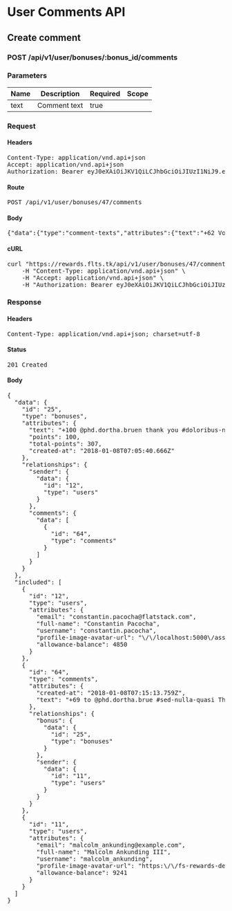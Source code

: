 # User Comments API

## Create comment

### POST /api/v1/user/bonuses/:bonus_id/comments

### Parameters

| Name | Description | Required | Scope |
|------|-------------|----------|-------|
| text | Comment text | true |  |

### Request

#### Headers

<pre>Content-Type: application/vnd.api+json
Accept: application/vnd.api+json
Authorization: Bearer eyJ0eXAiOiJKV1QiLCJhbGciOiJIUzI1NiJ9.eyJleHAiOjE1MTA5MjE4NzMsInN1YiI6MjgyfQ.pEEOWGb8M5zpjIj3x5EXr5zz5qAS7ZQHyAFCWxrHp3k</pre>

#### Route

<pre>POST /api/v1/user/bonuses/47/comments</pre>

#### Body

<pre>{"data":{"type":"comment-texts","attributes":{"text":"+62 Voluptas accusamus repudiandae quibusdam aut temporibus. #consequatur-qui-magni"}}}</pre>

#### cURL

<pre class="request">curl &quot;https://rewards.flts.tk/api/v1/user/bonuses/47/comments&quot; -d &#39;{&quot;data&quot;:{&quot;type&quot;:&quot;comment-texts&quot;,&quot;attributes&quot;:{&quot;text&quot;:&quot;+62 Voluptas accusamus repudiandae quibusdam aut temporibus. #consequatur-qui-magni&quot;}}}&#39; -X POST \
	-H &quot;Content-Type: application/vnd.api+json&quot; \
	-H &quot;Accept: application/vnd.api+json&quot; \
	-H &quot;Authorization: Bearer eyJ0eXAiOiJKV1QiLCJhbGciOiJIUzI1NiJ9.eyJleHAiOjE1MTA5MjE4NzMsInN1YiI6MjgyfQ.pEEOWGb8M5zpjIj3x5EXr5zz5qAS7ZQHyAFCWxrHp3k&quot;</pre>

### Response

#### Headers

<pre>Content-Type: application/vnd.api+json; charset=utf-8</pre>

#### Status

<pre>201 Created</pre>

#### Body

<pre>{
  "data": {
    "id": "25",
    "type": "bonuses",
    "attributes": {
      "text": "+100 @phd.dortha.bruen thank you #doloribus-nulla-dicta ",
      "points": 100,
      "total-points": 307,
      "created-at": "2018-01-08T07:05:40.666Z"
    },
    "relationships": {
      "sender": {
        "data": {
          "id": "12",
          "type": "users"
        }
      },
      "comments": {
        "data": [
          {
            "id": "64",
            "type": "comments"
          }
        ]
      }
    }
  },
  "included": [
    {
      "id": "12",
      "type": "users",
      "attributes": {
        "email": "constantin.pacocha@flatstack.com",
        "full-name": "Constantin Pacocha",
        "username": "constantin.pacocha",
        "profile-image-avatar-url": "\/\/localhost:5000\/assets\/default-user-profile_image-8840d077a11aa734bcdd9e3d58eed663c3262440203b2560bd22ca39d72e14bf.svg",
        "allowance-balance": 4850
      }
    },
    {
      "id": "64",
      "type": "comments",
      "attributes": {
        "created-at": "2018-01-08T07:15:13.759Z",
        "text": "+69 to @phd.dortha.brue #sed-nulla-quasi Thank you!"
      },
      "relationships": {
        "bonus": {
          "data": {
            "id": "25",
            "type": "bonuses"
          }
        },
        "sender": {
          "data": {
            "id": "11",
            "type": "users"
          }
        }
      }
    },
    {
      "id": "11",
      "type": "users",
      "attributes": {
        "email": "malcolm_ankunding@example.com",
        "full-name": "Malcolm Ankunding III",
        "username": "malcolm_ankunding",
        "profile-image-avatar-url": "https:\/\/fs-rewards-development.s3.eu-central-1.amazonaws.com\/cache\/user\/profile_image\/6a03c171511ed099e7e3b6f564be286d.png?X-Amz-Algorithm=AWS4-HMAC-SHA256&X-Amz-Credential=AKIAIJWLCQQNSWJW7QQA%2F20180108%2Feu-central-1%2Fs3%2Faws4_request&X-Amz-Date=20180108T071513Z&X-Amz-Expires=900&X-Amz-SignedHeaders=host&X-Amz-Signature=5c4f5a439b7851dd93c4f8476d673738cc2a5e66e7259c3eb02cd45eb5a41903",
        "allowance-balance": 9241
      }
    }
  ]
}</pre>
